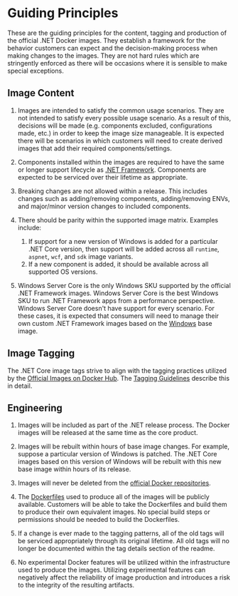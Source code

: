 # Guiding Principles

These are the guiding principles for the content, tagging and production of the official .NET Docker images.  They establish a framework for the behavior customers can expect and the decision-making process when making changes to the images.  They are not hard rules which are stringently enforced as there will be occasions where it is sensible to make special exceptions.

## Image Content

1. Images are intended to satisfy the common usage scenarios.  They are not intended to satisfy every possible usage scenario.  As a result of this, decisions will be made (e.g. components excluded, configurations made, etc.) in order to keep the image size manageable.  It is expected there will be scenarios in which customers will need to create derived images that add their required components/settings.

1. Components installed within the images are required to have the same or longer support lifecycle as [.NET Framework](https://dotnet.microsoft.com/platform/support/policy/dotnet-framework).  Components are expected to be serviced over their lifetime as appropriate.

1. Breaking changes are not allowed within a release.  This includes changes such as adding/removing components, adding/removing ENVs, and major/minor version changes to included components.

1. There should be parity within the supported image matrix.  Examples include:
    1. If support for a new version of Windows is added for a particular .NET Core version, then support will be added across all `runtime`, `aspnet`, `wcf`, and `sdk` image variants.
    1. If a new component is added, it should be available across all supported OS versions.

1. Windows Server Core is the only Windows SKU supported by the official .NET Framework images.  Windows Server Core is the best Windows SKU to run .NET Framework apps from a performance perspective.  Windows Server Core doesn't have support for every scenario.  For these cases, it is expected that consumers will need to manage their own custom .NET Framework images based on the [Windows](https://hub.docker.com/_/microsoft-windows) base image.

## Image Tagging

The .NET Core image tags strive to align with the tagging practices utilized by the [Official Images on Docker Hub](https://hub.docker.com/search?q=&type=image&image_filter=official).  The [Tagging Guidelines](tagging-guidelines.md) describe this in detail.

## Engineering

1. Images will be included as part of the .NET release process.  The Docker images will be released at the same time as the core product.

1. Images will be rebuilt within hours of base image changes. For example, suppose a particular version of Windows is patched.  The .NET Core images based on this version of Windows will be rebuilt with this new base image within hours of its release.

1. Images will never be deleted from the [official Docker repositories](https://hub.docker.com/_/microsoft-dotnet-framework/).

1. The [Dockerfiles](https://github.com/microsoft/dotnet-framework-docker/search?q=filename%3ADockerfile) used to produce all of the images will be publicly available. Customers will be able to take the Dockerfiles and build them to produce their own equivalent images.  No special build steps or permissions should be needed to build the Dockerfiles.

1. If a change is ever made to the tagging patterns, all of the old tags will be serviced appropriately through its original lifetime.  All old tags will no longer be documented within the tag details section of the readme.

1. No experimental Docker features will be utilized within the infrastructure used to produce the images.  Utilizing experimental features can negatively affect the reliability of image production and introduces a risk to the integrity of the resulting artifacts.
